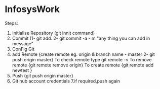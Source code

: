 # InfosysWork
Steps:
1. Initialise Repository (git innit command)
2. Commit (1- git add. 2- git commit -a - m "any thing you can add in message"
3. ConFig Git
4. add Remote {create remote eg. origin & branch name - master 2- git push origin master}
To check remote type git remote -v 
To remove remote {git remote remove origin}
To create remote {git remote add newtest }
5. Push {git push origin master}
6. Git hub account credentials
7.if required,push again
